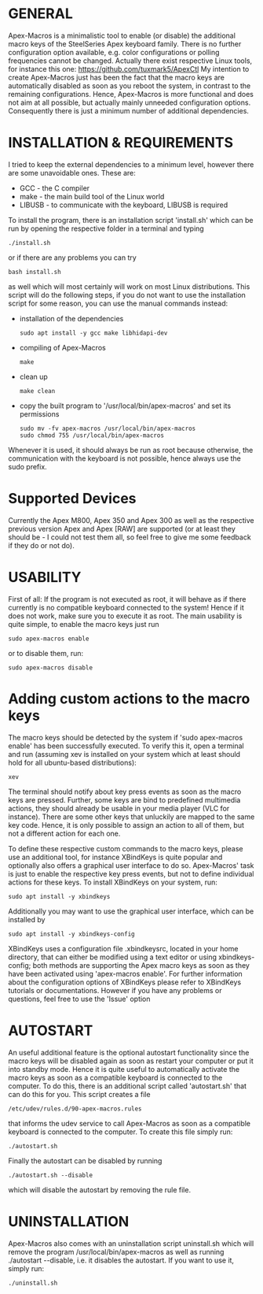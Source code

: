 # GENERAL

Apex-Macros is a minimalistic tool to enable (or disable) the additional macro keys of the
SteelSeries Apex keyboard family. There is no further configuration option available, e.g. color
configurations or polling frequencies cannot be changed. Actually there exist respective Linux
tools, for instance this one: https://github.com/tuxmark5/ApexCtl
My intention to create Apex-Macros just has been the fact that the macro keys are automatically
disabled as soon as you reboot the system, in contrast to the remaining configurations. Hence,
Apex-Macros is more functional and does not aim at all possible, but actually mainly unneeded
configuration options. Consequently there is just a minimum number of additional dependencies.


# INSTALLATION & REQUIREMENTS

I tried to keep the external dependencies to a minimum level, however there are some unavoidable
ones. These are:

 * GCC     - the C compiler
 * make    - the main build tool of the Linux world
 * LIBUSB  - to communicate with the keyboard, LIBUSB is required

To install the program, there is an installation script 'install.sh' which can be run by opening
the respective folder in a terminal and typing

    ./install.sh

or if there are any problems you can try

    bash install.sh

as well which will most certainly will work on most Linux distributions. This script will do the
following steps, if you do not want to use the installation script for some reason, you can use
the manual commands instead:

 * installation of the dependencies
   ```
   sudo apt install -y gcc make libhidapi-dev
   ```

 * compiling of Apex-Macros
   ```
   make
   ```

 * clean up
   ```
   make clean
   ```

 * copy the built program to '/usr/local/bin/apex-macros' and set its permissions
   ```
   sudo mv -fv apex-macros /usr/local/bin/apex-macros
   sudo chmod 755 /usr/local/bin/apex-macros
   ```

Whenever it is used, it should always be run as root because otherwise, the communication with
the keyboard is not possible, hence always use the sudo prefix.


# Supported Devices

Currently the Apex M800, Apex 350 and Apex 300 as well as the respective previous version Apex and
Apex [RAW] are supported (or at least they should be - I could not test them all, so feel free to
give me some feedback if they do or not do).


# USABILITY

First of all: If the program is not executed as root, it will behave as if there currently is no
compatible keyboard connected to the system! Hence if it does not work, make sure you to execute
it as root. The main usability is quite simple, to enable the macro keys just run

    sudo apex-macros enable

or to disable them, run:

    sudo apex-macros disable


# Adding custom actions to the macro keys

The macro keys should be detected by the system if 'sudo apex-macros enable' has been successfully
executed. To verify this it, open a terminal and run (assuming xev is installed on your system
which at least should hold for all ubuntu-based distributions):

    xev

The terminal should notify about key press events as soon as the macro keys are pressed. Further,
some keys are bind to predefined multimedia actions, they should already be usable in your media
player (VLC for instance). There are some other keys that unluckily are mapped to the same key
code. Hence, it is only possible to assign an action to all of them, but not a different action
for each one.

To define these respective custom commands to the macro keys, please use an additional tool, for
instance XBindKeys is quite popular and optionally also offers a graphical user interface to do so.
Apex-Macros' task is just to enable the respective key press events, but not to define individual
actions for these keys. To install XBindKeys on your system, run:

    sudo apt install -y xbindkeys

Additionally you may want to use the graphical user interface, which can be installed by

    sudo apt install -y xbindkeys-config

XBindKeys uses a configuration file .xbindkeysrc, located in your home directory, that can either
be modified using a text editor or using xbindkeys-config; both methods are supporting the Apex
macro keys as soon as they have been activated using 'apex-macros enable'. For further information
about the configuration options of XBindKeys please refer to XBindKeys tutorials or documentations.
However if you have any problems or questions, feel free to use the 'Issue' option


# AUTOSTART

An useful additional feature is the optional autostart functionality since the macro keys will be
disabled again as soon as restart your computer or put it into standby mode. Hence it is quite
useful to automatically activate the macro keys as soon as a compatible keyboard is connected to
the computer. To do this, there is an additional script called 'autostart.sh' that can do this for
you. This script creates a file

    /etc/udev/rules.d/90-apex-macros.rules

that informs the udev service to call Apex-Macros as soon as a compatible keyboard is connected to
the computer. To create this file simply run:

    ./autostart.sh

Finally the autostart can be disabled by running

    ./autostart.sh --disable

which will disable the autostart by removing the rule file.


# UNINSTALLATION

Apex-Macros also comes with an uninstallation script uninstall.sh which will remove the program
/usr/local/bin/apex-macros as well as running ./autostart --disable, i.e. it disables the
autostart. If you want to use it, simply run:

    ./uninstall.sh
